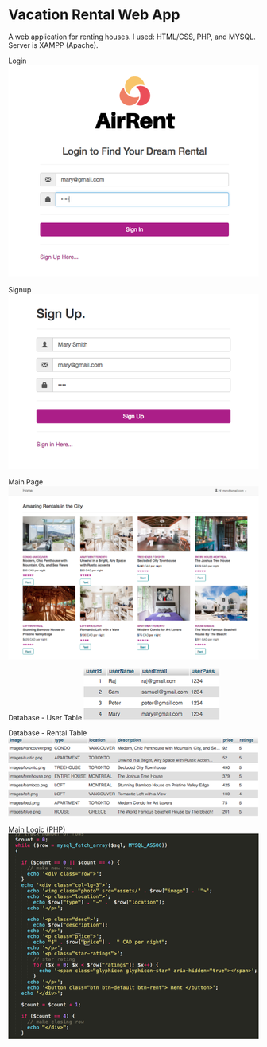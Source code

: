 # Vacation Rental Web App

A web application for renting houses. I used: HTML/CSS, PHP, and MYSQL.
Server is XAMPP (Apache).

Login
![alt text](screenshot/login.png)

Signup
![alt text](screenshot/signup.png)

Main Page
![alt text](screenshot/main.png)

Database - User Table
![alt text](screenshot/usertable.png)

Database - Rental Table
![alt text](screenshot/rentaltable.png)

Main Logic (PHP)
![alt text](screenshot/code.png)



